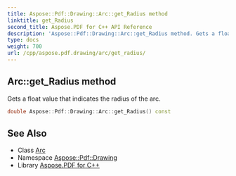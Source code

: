 ```yaml
---
title: Aspose::Pdf::Drawing::Arc::get_Radius method
linktitle: get_Radius
second_title: Aspose.PDF for C++ API Reference
description: 'Aspose::Pdf::Drawing::Arc::get_Radius method. Gets a float value that indicates the radius of the arc in C++.'
type: docs
weight: 700
url: /cpp/aspose.pdf.drawing/arc/get_radius/
---
```

## Arc::get_Radius method


Gets a float value that indicates the radius of the arc.

```cpp
double Aspose::Pdf::Drawing::Arc::get_Radius() const
```

## See Also

* Class [Arc](../)
* Namespace [Aspose::Pdf::Drawing](../../)
* Library [Aspose.PDF for C++](../../../)
